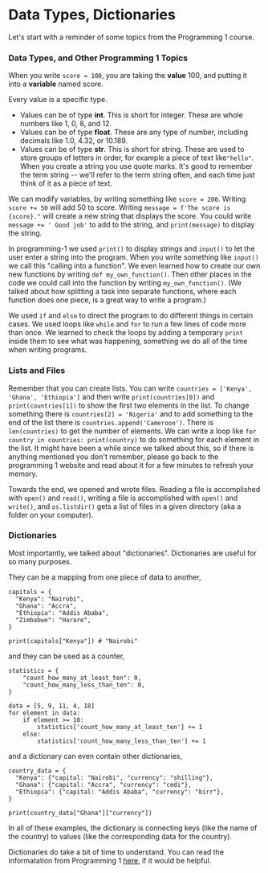 
# Data Types, Dictionaries

Let's start with a reminder of some topics from the Programming 1 course.

### Data Types, and Other Programming 1 Topics

When you write `score = 100`, you are taking the **value** 100, and putting it into a **variable** named score.

Every value is a specific type.

* Values can be of type **int**. This is short for integer. These are whole numbers like 1, 0, 8, and 12.
* Values can be of type **float**. These are any type of number, including decimals like 1.0, 4.32, or 10.189.
* Values can be of type **str**. This is short for string. These are used to store groups of letters in order, for example a piece of text like`"hello"`. When you create a string you use quote marks. It's good to remember the term string -- we'll refer to the term string often, and each time just think of it as a piece of text.

We can modify variables, by writing something like `score = 200`. Writing `score += 50` will add 50 to score. Writing `message = f'The score is {score}."` will create a new string that displays the score. You could write `message += ' Good job'` to add to the string, and `print(message)` to display the string.

In programming-1 we used `print()` to display strings and `input()` to let the user enter a string into the program. When you write something like `input()` we call this "calling into a function". We even learned how to create our own new functions by writing `def my_own_function()`.  Then other places in the code we could call into the function by writing `my_own_function()`. (We talked about how splitting a task into separate functions, where each function does one piece, is a great way to write a program.)

We used `if` and `else` to direct the program to do different things in certain cases. We used loops like `while` and `for` to run a few lines of code more than once. We learned to check the loops by adding a temporary `print` inside them to see what was happening, something we do all of the time when writing programs.

### Lists and Files

Remember that you can create lists. You can write `countries = ['Kenya', 'Ghana', 'Ethiopia']` and then write `print(countries[0])` and `print(countries[1])` to show the first two elements in the list. To change something there is `countries[2] = 'Nigeria'` and to add something to the end of the list there is `countries.append('Cameroon')`. There is `len(countries)` to get the number of elements. We can write a loop like `for country in countries: print(country)` to do something for each element in the list. It might have been a while since we talked about this, so if there is anything mentioned you don't remember, please go back to the programming 1 website and read about it for a few minutes to refresh your memory.

Towards the end, we opened and wrote files. Reading a file is accomplished with `open()` and `read()`, writing a file is accomplished with `open()` and `write()`, and `os.listdir()` gets a list of files in a given directory (aka a folder on your computer).

### Dictionaries

Most importantly, we talked about "dictionaries". Dictionaries are useful for so many purposes.

They can be a mapping from one piece of data to another,

```
capitals = {
  "Kenya": "Nairobi",
  "Ghana": "Accra",
  "Ethiopia": "Addis Ababa",
  "Zimbabwe": "Harare",
}

print(capitals["Kenya"]) # "Nairobi"
```

and they can be used as a counter,

```
statistics = {
    "count_how_many_at_least_ten": 0,
    "count_how_many_less_than_ten": 0,
}

data = [5, 9, 11, 4, 18]
for element in data:
    if element >= 10:
        statistics['count_how_many_at_least_ten'] += 1
    else:
        statistics['count_how_many_less_than_ten'] += 1
```

and a dictionary can even contain other dictionaries,

```
country_data = {
  "Kenya": {"capital: "Nairobi", "currency": "shilling"},
  "Ghana": {"capital: "Accra", "currency": "cedi"},
  "Ethiopia": {"capital: "Addis Ababa", "currency": "birr"},
}

print(country_data["Ghana"]["currency"])
```

In all of these examples, the dictionary is connecting keys (like the name of the country) to values (like the corresponding data for the country).

Dictionaries do take a bit of time to understand. You can read the informatation from Programming 1 [here](https://programming-1.vercel.app/lessons/data_structures/dict-basics.html), if it would be helpful.
